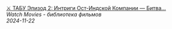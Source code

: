<!--2024-11-22 15:30:31-->
<div class="yb">
  <a class="nodecor" href="/index.html?filmy/tabu_epizod_2_intrigi_ost-indskoj_kompanii_bitva_nachinaetsya_mini-serial_s_tomom_hardi">
    <img class="preview" data-videoid="vfCLLV53l8A" src="https://i3.ytimg.com/vi/vfCLLV53l8A/hqdefault.jpg" align="middle" alt="">
  </a>
  <div class="inlbl text">
    <a class="nodecor" href="/index.html?filmy/tabu_epizod_2_intrigi_ost-indskoj_kompanii_bitva_nachinaetsya_mini-serial_s_tomom_hardi">⚔️ ТАБУ Эпизод 2: Интриги Ост-Индской Компании — Битва...</a><br>
    <i class="smaller2">Watch Movies - библиотека фильмов</i><br>
    <i class="smaller3">2024-11-22</i>
  </div>
</div>
